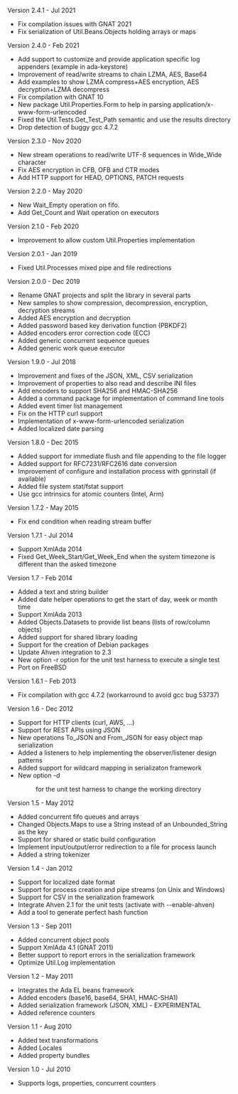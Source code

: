 Version 2.4.1  - Jul 2021
  - Fix compilation issues with GNAT 2021
  - Fix serialization of Util.Beans.Objects holding arrays or maps

Version 2.4.0  - Feb 2021
  - Add support to customize and provide application specific log appenders (example in ada-keystore)
  - Improvement of read/write streams to chain LZMA, AES, Base64
  - Add examples to show LZMA compress+AES encryption, AES decryption+LZMA decompress
  - Fix compilation with GNAT 10
  - New package Util.Properties.Form to help in parsing application/x-www-form-urlencoded
  - Fixed the Util.Tests.Get_Test_Path semantic and use the results directory
  - Drop detection of buggy gcc 4.7.2

Version 2.3.0  - Nov 2020
  - New stream operations to read/write UTF-8 sequences in Wide_Wide character
  - Fix AES encryption in CFB, OFB and CTR modes
  - Add HTTP support for HEAD, OPTIONS, PATCH requests

Version 2.2.0  - May 2020
  - New Wait_Empty operation on fifo.
  - Add Get_Count and Wait operation on executors

Version 2.1.0  - Feb 2020
  - Improvement to allow custom Util.Properties implementation

Version 2.0.1  - Jan 2019
  - Fixed Util.Processes mixed pipe and file redirections

Version 2.0.0  - Dec 2019
  - Rename GNAT projects and split the library in several parts
  - New samples to show compression, decompression, encryption, decryption streams
  - Added AES encryption and decryption
  - Added password based key derivation function (PBKDF2)
  - Added encoders error correction code (ECC)
  - Added generic concurrent sequence queues
  - Added generic work queue executor

Version 1.9.0   - Jul 2018
  - Improvement and fixes of the JSON, XML, CSV serialization
  - Improvement of properties to also read and describe INI files
  - Add encoders to support SHA256 and HMAC-SHA256
  - Added a command package for implementation of command line tools
  - Added event timer list management
  - Fix on the HTTP curl support
  - Implementation of x-www-form-urlencoded serialization
  - Added localized date parsing

Version 1.8.0   - Dec 2015
  - Added support for immediate flush and file appending to the file logger
  - Added support for RFC7231/RFC2616 date conversion
  - Improvement of configure and installation process with gprinstall (if available)
  - Added file system stat/fstat support
  - Use gcc intrinsics for atomic counters (Intel, Arm)

Version 1.7.2   - May 2015
  - Fix end condition when reading stream buffer

Version 1.7.1   - Jul 2014
  - Support XmlAda 2014
  - Fixed Get_Week_Start/Get_Week_End when the system timezone is
    different than the asked timezone

Version 1.7     - Feb 2014
  - Added a text and string builder
  - Added date helper operations to get the start of day, week or month time
  - Support XmlAda 2013
  - Added Objects.Datasets to provide list beans (lists of row/column objects)
  - Added support for shared library loading
  - Support for the creation of Debian packages
  - Update Ahven integration to 2.3
  - New option -r <test> option for the unit test harness to execute a single test
  - Port on FreeBSD

Version 1.6.1   - Feb 2013
  - Fix compilation with gcc 4.7.2 (workarround to avoid gcc bug 53737)

Version 1.6     - Dec 2012
  - Support for HTTP clients (curl, AWS, ...)
  - Support for REST APIs using JSON
  - New operations To_JSON and From_JSON for easy object map serialization
  - Added a listeners to help implementing the observer/listener design patterns
  - Added support for wildcard mapping in serializaton framework
  - New option -d <dir> for the unit test harness to change the working directory

Version 1.5     - May 2012
  - Added concurrent fifo queues and arrays
  - Changed Objects.Maps to use a String instead of an Unbounded_String as the key
  - Support for shared or static build configuration
  - Implement input/output/error redirection to a file for process launch
  - Added a string tokenizer

Version 1.4     - Jan 2012
  - Support for localized date format
  - Support for process creation and pipe streams (on Unix and Windows)
  - Support for CSV in the serialization framework
  - Integrate Ahven 2.1 for the unit tests (activate with --enable-ahven)
  - Add a tool to generate perfect hash function

Version 1.3     - Sep 2011
  - Added concurrent object pools
  - Support XmlAda 4.1 (GNAT 2011)
  - Better support to report errors in the serialization framework
  - Optimize Util.Log implementation

Version 1.2	- May 2011
  - Integrates the Ada EL beans framework
  - Added encoders (base16, base64, SHA1, HMAC-SHA1)
  - Added serialization framework (JSON, XML) - EXPERIMENTAL
  - Added reference counters

Version 1.1	- Aug 2010
  - Added text transformations
  - Added Locales
  - Added property bundles

Version 1.0	- Jul 2010
  - Supports logs, properties, concurrent counters

